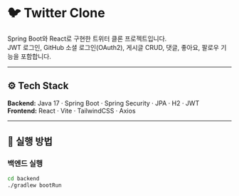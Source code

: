 # 🐦 Twitter Clone

Spring Boot와 React로 구현한 트위터 클론 프로젝트입니다.  
JWT 로그인, GitHub 소셜 로그인(OAuth2), 게시글 CRUD, 댓글, 좋아요, 팔로우 기능을 포함합니다.

---

## ⚙️ Tech Stack
**Backend:** Java 17 · Spring Boot · Spring Security · JPA · H2 · JWT  
**Frontend:** React · Vite · TailwindCSS · Axios  

---

## 🚀 실행 방법

### 백엔드 실행
```bash
cd backend
./gradlew bootRun
